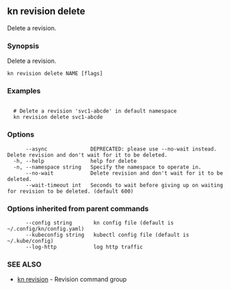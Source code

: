 ## kn revision delete

Delete a revision.

### Synopsis

Delete a revision.

```
kn revision delete NAME [flags]
```

### Examples

```

  # Delete a revision 'svc1-abcde' in default namespace
  kn revision delete svc1-abcde
```

### Options

```
      --async              DEPRECATED: please use --no-wait instead. Delete revision and don't wait for it to be deleted.
  -h, --help               help for delete
  -n, --namespace string   Specify the namespace to operate in.
      --no-wait            Delete revision and don't wait for it to be deleted.
      --wait-timeout int   Seconds to wait before giving up on waiting for revision to be deleted. (default 600)
```

### Options inherited from parent commands

```
      --config string       kn config file (default is ~/.config/kn/config.yaml)
      --kubeconfig string   kubectl config file (default is ~/.kube/config)
      --log-http            log http traffic
```

### SEE ALSO

- [kn revision](kn_revision.md) - Revision command group
